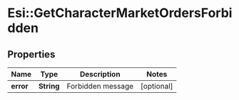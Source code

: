 # Esi::GetCharacterMarketOrdersForbidden

## Properties
Name | Type | Description | Notes
------------ | ------------- | ------------- | -------------
**error** | **String** | Forbidden message | [optional] 


